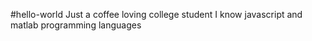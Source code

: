 #hello-world
Just a coffee loving college student
I know javascript and matlab programming languages
